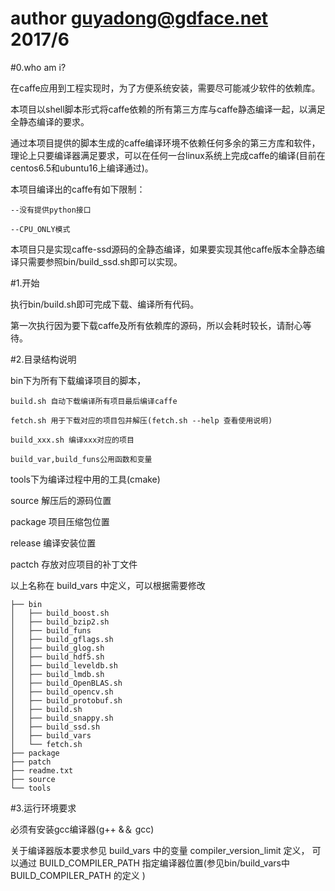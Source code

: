 # author guyadong@gdface.net 2017/6
#0.who am i?

在caffe应用到工程实现时，为了方便系统安装，需要尽可能减少软件的依赖库。

本项目以shell脚本形式将caffe依赖的所有第三方库与caffe静态编译一起，以满足全静态编译的要求。

通过本项目提供的脚本生成的caffe编译环境不依赖任何多余的第三方库和软件，理论上只要编译器满足要求，可以在任何一台linux系统上完成caffe的编译(目前在centos6.5和ubuntu16上编译通过)。


本项目编译出的caffe有如下限制：

	--没有提供python接口

	--CPU_ONLY模式

本项目只是实现caffe-ssd源码的全静态编译，如果要实现其他caffe版本全静态编译只需要参照bin/build_ssd.sh即可以实现。

#1.开始

执行bin/build.sh即可完成下载、编译所有代码。

第一次执行因为要下载caffe及所有依赖库的源码，所以会耗时较长，请耐心等待。

#2.目录结构说明

bin下为所有下载编译项目的脚本，

	build.sh 自动下载编译所有项目最后编译caffe

	fetch.sh 用于下载对应的项目包并解压(fetch.sh --help 查看使用说明)

	build_xxx.sh 编译xxx对应的项目

	build_var,build_funs公用函数和变量

tools下为编译过程中用的工具(cmake)

source 解压后的源码位置

package 项目压缩包位置

release 编译安装位置

pactch 存放对应项目的补丁文件	

以上名称在 build_vars 中定义，可以根据需要修改
	
    ├── bin
    │   ├── build_boost.sh
    │   ├── build_bzip2.sh
    │   ├── build_funs
    │   ├── build_gflags.sh
    │   ├── build_glog.sh
    │   ├── build_hdf5.sh
    │   ├── build_leveldb.sh
    │   ├── build_lmdb.sh
    │   ├── build_OpenBLAS.sh
    │   ├── build_opencv.sh
    │   ├── build_protobuf.sh
    │   ├── build.sh
    │   ├── build_snappy.sh
    │   ├── build_ssd.sh
    │   ├── build_vars
    │   └── fetch.sh
    ├── package
    ├── patch
    ├── readme.txt
    ├── source
    └── tools

#3.运行环境要求

必须有安装gcc编译器(g++ &＆ gcc)

关于编译器版本要求参见 build_vars 中的变量 compiler_version_limit 定义，
可以通过 BUILD_COMPILER_PATH 指定编译器位置(参见bin/build_vars中 BUILD_COMPILER_PATH 的定义 )





